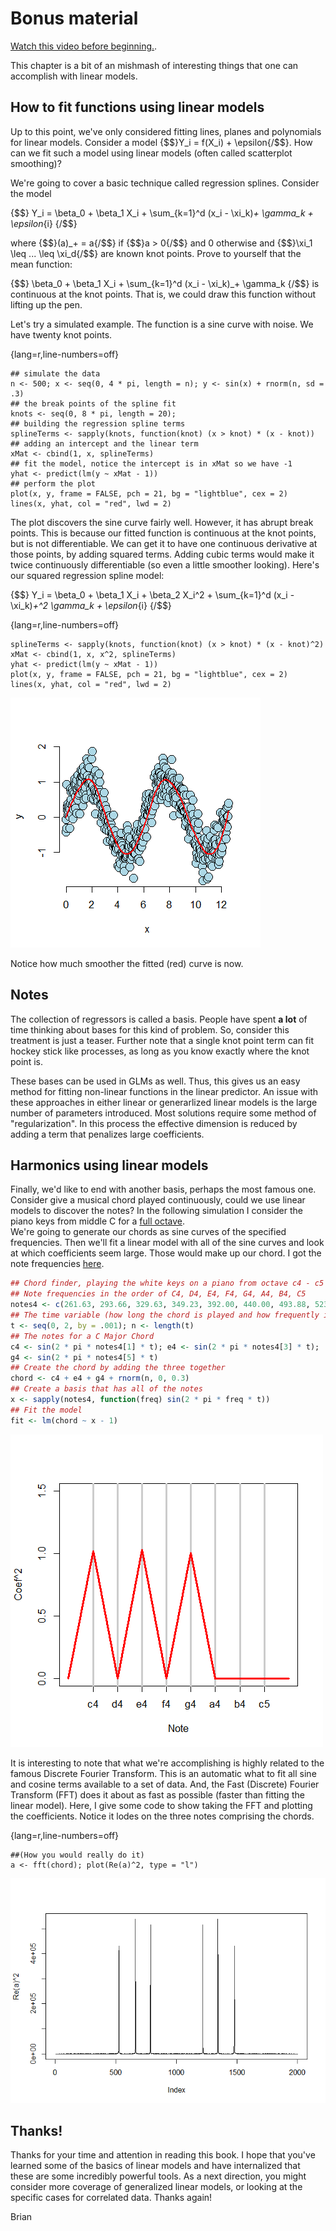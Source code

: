 # Bonus material
[Watch this video before beginning.](https://youtu.be/DRKg33tmoAE).

This chapter is a bit of an mishmash of interesting things that one can accomplish with
linear models.

## How to fit functions using linear models
Up to this point, we've only considered fitting lines, planes and polynomials for
linear models.  Consider a model {$$}Y_i = f(X_i) + \epsilon{/$$}.
How can we fit such a model using linear models (often called scatterplot smoothing)?

We're going to cover a basic technique called regression splines. Consider the model

  {$$}
  Y_i = \beta_0 + \beta_1 X_i + \sum_{k=1}^d (x_i - \xi_k)_+ \gamma_k + \epsilon_{i}
  {/$$}

where {$$}(a)_+ = a{/$$} if {$$}a > 0{/$$} and 0 otherwise and {$$}\xi_1 \leq ... \leq \xi_d{/$$}
are known knot points. Prove to yourself that the mean function:

{$$}
\beta_0 + \beta_1 X_i + \sum_{k=1}^d (x_i - \xi_k)_+ \gamma_k
{/$$}
is continuous at the knot points. That is, we could draw this function without lifting up the pen.

Let's try a simulated example. The function is a sine curve with noise. We have
twenty knot points.

{lang=r,line-numbers=off}
~~~
## simulate the data
n <- 500; x <- seq(0, 4 * pi, length = n); y <- sin(x) + rnorm(n, sd = .3)
## the break points of the spline fit
knots <- seq(0, 8 * pi, length = 20);
## building the regression spline terms
splineTerms <- sapply(knots, function(knot) (x > knot) * (x - knot))
## adding an intercept and the linear term
xMat <- cbind(1, x, splineTerms)
## fit the model, notice the intercept is in xMat so we have -1
yhat <- predict(lm(y ~ xMat - 1))
## perform the plot
plot(x, y, frame = FALSE, pch = 21, bg = "lightblue", cex = 2)
lines(x, yhat, col = "red", lwd = 2)
~~~

The plot discovers the sine curve fairly well. However, it has abrupt break points.
This is because our fitted function is continuous at the knot points, but is not
differentiable. We can get it to have one continuous derivative at those points,
by adding squared terms. Adding cubic terms would make it twice continuously differentiable
(so even a little smoother looking). Here's our squared regression spline model:

{$$}
  Y_i = \beta_0 + \beta_1 X_i + \beta_2 X_i^2 + \sum_{k=1}^d (x_i - \xi_k)_+^2 \gamma_k + \epsilon_{i}
{/$$}

{lang=r,line-numbers=off}
~~~
splineTerms <- sapply(knots, function(knot) (x > knot) * (x - knot)^2)
xMat <- cbind(1, x, x^2, splineTerms)
yhat <- predict(lm(y ~ xMat - 1))
plot(x, y, frame = FALSE, pch = 21, bg = "lightblue", cex = 2)
lines(x, yhat, col = "red", lwd = 2)
~~~

![Plot of the fit after adding the squared terms.](images/bonus2.png)

Notice how much smoother the fitted (red) curve is now.

## Notes
The collection of regressors is called a basis.
People have spent **a lot** of time thinking about bases for this kind of problem. So, consider this treatment is
just a teaser.  Further note that a single knot point term can fit hockey stick like processes, as long as you know exactly where
the knot point is.

These bases can be used in GLMs as well. Thus, this gives us an easy method for fitting non-linear functions
in the linear predictor. An issue with these approaches in either linear or generarlized linear models
 is the large number of parameters introduced. Most solutions require some method of "regularization". In
 this process the effective dimension is reduced by adding a term that penalizes large coefficients.

## Harmonics using linear models

Finally, we'd like to end with another basis, perhaps the most famous one.
Consider give a musical chord played continuously, could we use linear models
to discover the notes? In the following simulation I consider the piano keys
from middle C for a [full octave](https://en.wikipedia.org/wiki/Octave).  
We're going to generate our chords as sine curves of the specified frequencies.
Then we'll fit a linear model with all of the sine curves and look at which
coefficients seem large. Those would make up our chord. I got the note frequencies
[here](http://www.phy.mtu.edu/~suits/notefreqs.html).

```r
## Chord finder, playing the white keys on a piano from octave c4 - c5
## Note frequencies in the order of C4, D4, E4, F4, G4, A4, B4, C5
notes4 <- c(261.63, 293.66, 329.63, 349.23, 392.00, 440.00, 493.88, 523.25)
## The time variable (how long the chord is played and how frequently it is digitally sampled)
t <- seq(0, 2, by = .001); n <- length(t)
## The notes for a C Major Chord
c4 <- sin(2 * pi * notes4[1] * t); e4 <- sin(2 * pi * notes4[3] * t);
g4 <- sin(2 * pi * notes4[5] * t)
## Create the chord by adding the three together
chord <- c4 + e4 + g4 + rnorm(n, 0, 0.3)
## Create a basis that has all of the notes
x <- sapply(notes4, function(freq) sin(2 * pi * freq * t))
## Fit the model
fit <- lm(chord ~ x - 1)
```

![Plot of the fitted coefficients.](images/bonus3.png)

It is interesting to note that what we're accomplishing is highly related to the
famous Discrete Fourier Transform. This is an automatic what to fit all sine and
cosine terms available to a set of data. And, the Fast (Discrete) Fourier Transform (FFT)
does it about as fast as possible (faster than fitting the linear model). Here,
I give some code to show taking the FFT and plotting the coefficients. Notice it
lodes on the three notes comprising the chords.

{lang=r,line-numbers=off}
~~~
##(How you would really do it)
a <- fft(chord); plot(Re(a)^2, type = "l")
~~~

![Fit of the FFT to the data](images/bonus4.png)


## Thanks!

Thanks for your time and attention in reading this book. I hope that you've learned some of the basics
of linear models and have internalized that these are some incredibly powerful tools. As a next direction,
you might consider more coverage of generalized linear models, or looking at the specific cases for
correlated data. Thanks again!

Brian
